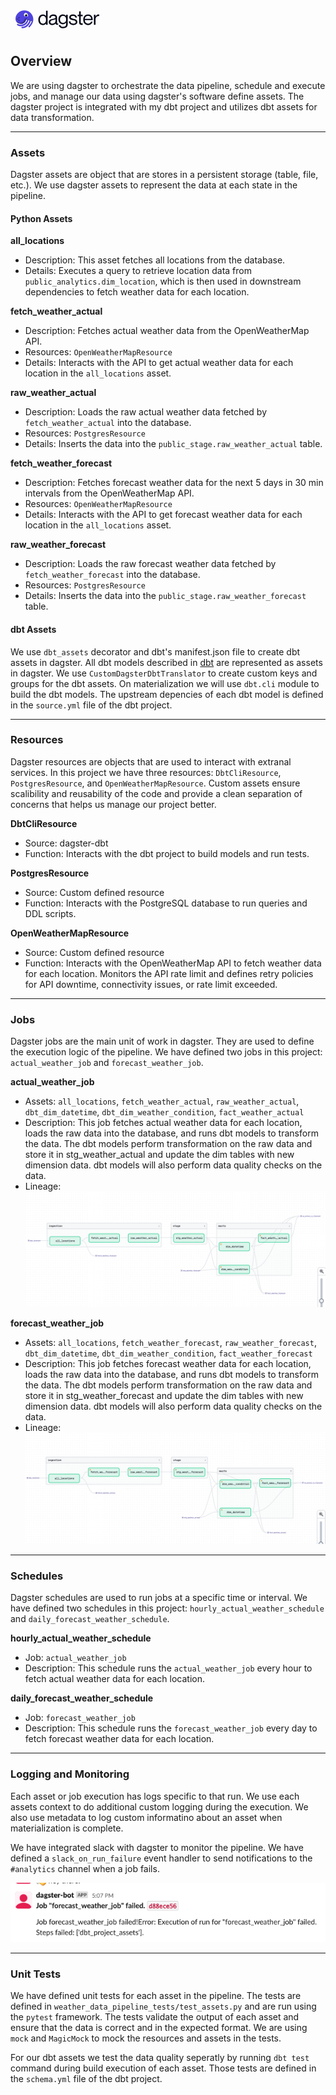 <div>
  <svg width="150" height="45" viewBox="0 0 1120 320" fill="none" xmlns="http://www.w3.org/2000/svg">
    <path d="M424.576 57.2793H443.327V225.001H424.576V210.208H424.106C417.07 219.357 405.816 228.272 386.579 228.272C356.556 228.272 332.631 204.581 332.631 165.175C332.631 125.768 356.556 102.078 386.579 102.078C405.816 102.078 417.07 110.523 424.106 120.846H424.576V57.2793ZM424.576 165.175C424.576 137.031 410.739 118.498 388.457 118.498C363.827 118.498 351.391 141.719 351.391 165.175C351.391 188.631 363.827 211.852 388.457 211.852C410.739 211.852 424.576 193.318 424.576 165.175Z" fill="#030615"/>
    <path d="M513.36 118.496C490.609 118.496 483.095 125.062 481.929 142.422H463.161C464.335 119.435 478.642 102.076 513.36 102.076C536.112 102.076 556.515 110.991 556.515 139.814V197.988C556.515 207.372 558.192 212.529 570.117 211.121V224.262C566.593 225.566 562.856 226.201 559.098 226.132C547.835 226.132 541.034 223.087 537.755 209.946H537.252C529.747 221.209 516.379 228.245 496.68 228.245C472.52 228.245 457.266 214.408 457.266 194.231C457.266 167.026 477.434 159.991 508.421 154.129C528.598 150.372 537.772 147.789 537.772 135.83C537.755 126.471 532.59 118.496 513.36 118.496ZM537.755 178.775V158.842C534.233 162.355 522.736 165.643 510.081 168.226C486.852 173.148 476.034 179.01 476.034 193.317C476.034 205.057 483.07 211.85 498.559 211.85C520.866 211.85 537.755 201.762 537.755 178.775Z" fill="#030615"/>
    <path d="M664.72 105.364H683.489V218.416C683.489 250.284 663.32 266.502 630.48 266.502C597.64 266.502 578.168 249.143 576.297 228.765H595.116C597.464 240.958 607.318 250.107 629.599 250.107C651.881 250.107 664.779 240.489 664.779 218.24V200.126H664.31C657.274 210.441 646.019 218.886 626.312 218.886C596.76 218.886 572.834 199.892 572.834 160.485C572.834 121.079 596.76 102.076 626.312 102.076C646.019 102.076 657.274 110.991 664.31 120.14H664.779L664.72 105.364ZM664.72 160.485C664.72 132.333 650.883 118.496 628.602 118.496C603.972 118.496 591.543 137.029 591.543 160.485C591.543 183.941 603.972 202.466 628.602 202.466C650.917 202.466 664.72 188.629 664.72 160.485V160.485Z" fill="#030615"/>
    <path d="M798.806 192.151C798.806 213.955 778.872 228.27 751.659 228.27C715.071 228.27 698.181 210.911 697.007 185.115H715.775C716.941 198.483 721.645 211.85 751.659 211.85C772.062 211.85 780.038 201.292 780.038 193.317C780.038 175.966 764.322 175.027 747.206 170.8C728.908 166.347 701.695 164.234 701.695 136.09C701.695 117.322 718.349 102.076 746.502 102.076C776.289 102.076 792.239 118.966 794.109 139.604H775.35C773.471 130.463 769.018 118.496 746.502 118.496C729.612 118.496 720.505 125.297 720.505 134.681C720.505 148.753 736.69 149.927 753.345 153.919C774.645 159.076 798.806 162.59 798.806 192.151Z" fill="#030615"/>
    <path d="M862.229 121.784H838.748V193.787C838.748 207.398 846.296 209.721 862.229 208.572V225C857.602 225.968 852.885 226.441 848.157 226.409C832.224 226.409 820.005 220.078 820.005 195.682V121.801H802.395V105.364H820.005V65.4883H838.773V105.364H862.254L862.229 121.784Z" fill="#030615"/>
    <path d="M961.957 188.159H980.725C974.62 210.441 957.504 228.27 927.717 228.27C891.355 228.27 869.308 202.701 869.308 165.173C869.308 125.297 891.824 102.076 926.778 102.076C964.305 102.076 982.604 127.645 982.604 170.096H888.076C888.076 191.682 900.974 211.85 927.012 211.85C950.938 211.85 959.844 196.369 961.957 188.159ZM888.076 153.718H963.836C963.836 134.48 949.294 118.496 926.778 118.496C904.261 118.496 888.076 134.43 888.076 153.718Z" fill="#030615"/>
    <path d="M1060 102.781V121.549H1059.53C1033.53 117.356 1015.44 135.621 1015.44 161.19V225H996.667V105.364H1015.44V129.054H1015.9C1022.24 113.339 1031.84 102.076 1048.98 102.076C1052.66 102.038 1056.35 102.273 1060 102.781V102.781Z" fill="#030615"/>
    <path d="M130.768 257.891C130.771 259.078 131.019 260.252 131.497 261.339C131.974 262.426 132.67 263.403 133.542 264.209C134.413 265.015 135.442 265.632 136.562 266.023C137.683 266.413 138.872 266.568 140.056 266.478C185.038 263.258 227.522 231.425 241.085 181.703C241.798 178.844 243.944 177.41 246.802 177.41C248.267 177.469 249.651 178.103 250.652 179.175C251.653 180.247 252.191 181.671 252.15 183.137C252.15 194.224 237.9 223.198 217.521 240.012C216.482 240.886 215.654 241.983 215.098 243.222C214.543 244.46 214.273 245.808 214.31 247.165C214.331 248.269 214.569 249.357 215.011 250.369C215.454 251.38 216.091 252.294 216.887 253.058C217.683 253.822 218.622 254.422 219.65 254.822C220.678 255.223 221.775 255.417 222.878 255.392C224.663 255.392 227.522 254.319 231.093 251.098C245.344 238.217 272.504 202.09 272.504 162.382C272.504 104.166 227.497 54 164.684 54C108.637 54 60.084 99.7881 60.084 152.729C60.084 187.783 87.9316 214.25 124.698 214.25C152.907 214.25 178.969 194.224 186.111 166.676C186.823 163.816 188.961 162.382 191.819 162.382C193.286 162.441 194.669 163.075 195.672 164.147C196.674 165.219 197.215 166.642 197.176 168.11C197.176 180.63 173.612 224.296 125.771 224.296C114.346 224.296 100.07 221.076 90.0692 215.348C88.7304 214.699 87.2721 214.334 85.7856 214.275C84.6474 214.231 83.5124 214.424 82.4521 214.84C81.3918 215.256 80.4291 215.887 79.6244 216.694C78.8198 217.501 78.1906 218.465 77.7766 219.526C77.3625 220.588 77.1725 221.724 77.2184 222.862C77.2646 224.321 77.6823 225.744 78.4319 226.995C79.1816 228.247 80.2383 229.287 81.502 230.016C94.7133 237.563 110.423 241.463 126.484 241.463C166.47 241.463 202.885 214.275 213.598 174.215C214.31 171.355 216.456 169.921 219.307 169.921C220.773 169.98 222.157 170.614 223.159 171.686C224.162 172.758 224.702 174.181 224.663 175.649C224.663 192.102 195.391 245.044 138.983 249.337C136.8 249.499 134.755 250.462 133.238 252.041C131.722 253.62 130.842 255.703 130.768 257.891V257.891Z" fill="#4F43DD"/>
    <path d="M186.664 120.897C194.363 120.84 201.921 122.968 208.459 127.036C209.12 123.418 209.484 119.752 209.549 116.075C209.549 99.0932 196.606 83.8809 180.846 83.8809C168.591 83.8809 160.929 94.0364 160.929 106.582C160.87 113.359 163.251 119.932 167.635 125.099C173.575 122.265 180.084 120.828 186.664 120.897V120.897Z" fill="white"/>
    <path d="M223.59 182.417C225.778 174.937 226.742 169.746 226.742 166.374C226.675 164.919 226.051 163.544 225 162.536C223.948 161.527 222.549 160.962 221.092 160.957C219.735 160.982 218.425 161.461 217.371 162.316C216.317 163.172 215.579 164.355 215.274 165.678C214.679 168.136 213.405 174.794 212.147 179.021C212.667 177.438 213.142 175.831 213.573 174.199C214.285 171.331 216.431 169.905 219.281 169.905C220.747 169.962 222.131 170.594 223.133 171.665C224.136 172.735 224.676 174.158 224.638 175.624C224.571 177.93 224.201 180.216 223.54 182.425L223.59 182.417Z" fill="#352D8E"/>
    <path d="M253.936 174.599C253.867 173.145 253.244 171.773 252.194 170.765C251.145 169.758 249.749 169.191 248.294 169.182C246.938 169.209 245.63 169.688 244.578 170.543C243.526 171.399 242.789 172.581 242.485 173.903C241.881 176.419 240.582 183.178 239.308 187.396H239.366C239.987 185.518 240.565 183.614 241.043 181.677C241.755 178.809 243.901 177.383 246.76 177.383C248.225 177.44 249.608 178.073 250.609 179.143C251.61 180.214 252.149 181.637 252.108 183.103C252.067 184.883 251.823 186.653 251.379 188.377C253.156 182.138 253.936 177.626 253.936 174.599Z" fill="#352D8E"/>
    <path d="M186.664 120.896C190.49 120.888 194.3 121.398 197.989 122.413C199.926 119.771 200.894 116.542 200.73 113.269C200.566 109.997 199.28 106.88 197.089 104.445C194.897 102.01 191.934 100.404 188.698 99.8977C185.462 99.3916 182.15 100.016 179.32 101.666L185.188 111.327L174.199 106.572C172.71 108.975 171.964 111.764 172.053 114.59C172.143 117.415 173.064 120.151 174.702 122.455C178.602 121.404 182.625 120.879 186.664 120.896V120.896Z" fill="#030615"/>
    <path d="M101.997 183.069C106.627 183.069 110.38 179.314 110.38 174.683C110.38 170.051 106.627 166.297 101.997 166.297C97.3674 166.297 93.6143 170.051 93.6143 174.683C93.6143 179.314 97.3674 183.069 101.997 183.069Z" fill="#352D8E"/>
    <path d="M101.997 149.526C106.627 149.526 110.38 145.772 110.38 141.14C110.38 136.508 106.627 132.754 101.997 132.754C97.3674 132.754 93.6143 136.508 93.6143 141.14C93.6143 145.772 97.3674 149.526 101.997 149.526Z" fill="#352D8E"/>
    <path d="M85.2324 166.298C89.8621 166.298 93.6152 162.543 93.6152 157.911C93.6152 153.28 89.8621 149.525 85.2324 149.525C80.6027 149.525 76.8496 153.28 76.8496 157.911C76.8496 162.543 80.6027 166.298 85.2324 166.298Z" fill="#352D8E"/>
    <path d="M122.955 214.233H124.631C152.839 214.233 178.901 194.207 186.044 166.658C186.756 163.799 188.894 162.365 191.752 162.365C193.218 162.424 194.602 163.058 195.605 164.13C196.607 165.202 197.147 166.625 197.109 168.092C196.981 171.02 196.319 173.899 195.156 176.588C195.358 176.275 195.535 175.947 195.684 175.606C197.805 170.756 198.901 165.52 198.903 160.226C198.903 152 193.186 146.632 184.979 146.632C170.67 146.632 167.803 159.128 161.767 172.487C155.505 186.357 144.004 201.36 114.999 201.36C84.8634 201.36 53.8973 180.252 61.4502 137.332C61.5424 136.796 61.6179 136.318 61.6766 135.873C60.5699 141.418 60.0083 147.058 60 152.712C60.0838 187.263 87.068 213.428 122.955 214.233Z" fill="#352D8E"/>
  </svg>
</div>

## Overview
We are using dagster to orchestrate the data pipeline, schedule and execute jobs, and manage our data using dagster's software define assets. The dagster project is integrated with my dbt project and utilizes dbt assets for data transformation. 

---
### Assets
Dagster assets are object that are stores in a persistent storage (table, file, etc.). We use dagster assets to represent the data at each state in the pipeline. 

#### Python Assets
**all_locations**
  - Description: This asset fetches all locations from the database.
  - Details: Executes a query to retrieve location data from `public_analytics.dim_location`, which is then used in downstream dependencies to fetch weather data for each location.

**fetch_weather_actual**
  - Description: Fetches actual weather data from the OpenWeatherMap API.
  - Resources: `OpenWeatherMapResource`
  - Details: Interacts with the API to get actual weather data for each location in the `all_locations` asset.

**raw_weather_actual**
  - Description: Loads the raw actual weather data fetched by `fetch_weather_actual` into the database.
  - Resources: `PostgresResource`
  - Details: Inserts the data into the `public_stage.raw_weather_actual` table.

**fetch_weather_forecast**
  - Description: Fetches forecast weather data for the next 5 days in 30 min intervals from the OpenWeatherMap API.
  - Resources: `OpenWeatherMapResource`
  - Details: Interacts with the API to get forecast weather data for each location in the `all_locations` asset.
  
**raw_weather_forecast**
  - Description: Loads the raw forecast weather data fetched by `fetch_weather_forecast` into the database.
  - Resources: `PostgresResource`
  - Details: Inserts the data into the `public_stage.raw_weather_forecast` table.


#### dbt Assets
We use `dbt_assets` decorator and dbt's manifest.json file to create dbt assets in dagster. All dbt models described in [dbt](dbt.md) are represented as assets in dagster. 
We use `CustomDagsterDbtTranslator` to create custom keys and groups for the dbt assets. On materialization we will use `dbt.cli` module to build the dbt models. The upstream depencies of each dbt model is defined in the `source.yml` file of the dbt project.

---
### Resources
Dagster resources are objects that are used to interact with extranal services. In this project we have three resources: `DbtCliResource`, `PostgresResource`, and `OpenWeatherMapResource`. Custom assets ensure scalibility and reusability of the code and provide a clean separation of concerns that helps us manage our project better.

**DbtCliResource**
  - Source: dagster-dbt
  - Function: Interacts with the dbt project to build models and run tests.

**PostgresResource**
  - Source: Custom defined resource
  - Function: Interacts with the PostgreSQL database to run queries and DDL scripts.

**OpenWeatherMapResource**
  - Source: Custom defined resource
  - Function: Interacts with the OpenWeatherMap API to fetch weather data for each location. Monitors the API rate limit and defines retry policies for API downtime, connectivity issues, or rate limit exceeded.

---
### Jobs
Dagster jobs are the main unit of work in dagster. They are used to define the execution logic of the pipeline. We have defined two jobs in this project: `actual_weather_job` and `forecast_weather_job`.

**actual_weather_job**
  - Assets: `all_locations`, `fetch_weather_actual`, `raw_weather_actual`, `dbt_dim_datetime`, `dbt_dim_weather_condition`, `fact_weather_actual`
  - Description:
This job fetches actual weather data for each location, loads the raw data into the database, and runs dbt models to transform the data. The dbt models perform transformation on the raw data and store it in stg_weather_actual and update the dim tables with new dimension data. dbt models will also perform data quality checks on the data.
  - Lineage:
  ![actual_weather_job](./actual_weather_job.png)


**forecast_weather_job**
  - Assets: `all_locations`, `fetch_weather_forecast`, `raw_weather_forecast`, `dbt_dim_datetime`, `dbt_dim_weather_condition`, `fact_weather_forecast`
  - Description:
This job fetches forecast weather data for each location, loads the raw data into the database, and runs dbt models to transform the data. The dbt models perform transformation on the raw data and store it in stg_weather_forecast and update the dim tables with new dimension data. dbt models will also perform data quality checks on the data.
  - Lineage:
  ![forecast_weather_job](./forecast_weather_job.png)
---
### Schedules
Dagster schedules are used to run jobs at a specific time or interval. We have defined two schedules in this project: `hourly_actual_weather_schedule` and `daily_forecast_weather_schedule`.

**hourly_actual_weather_schedule**
  - Job: `actual_weather_job`
  - Description:
This schedule runs the `actual_weather_job` every hour to fetch actual weather data for each location.

**daily_forecast_weather_schedule**
  - Job: `forecast_weather_job`
  - Description:
This schedule runs the `forecast_weather_job` every day to fetch forecast weather data for each location.


---
### Logging and Monitoring
Each asset or job execution has logs specific to that run. We use each assets context to do additional custom logging during the execution. We also use metadata to log custom informatino about an asset when materialization is complete.

We have integrated slack with dagster to monitor the pipeline. We have defined a `slack_on_run_failure` event handler to send notifications to the `#analytics` channel when a job fails.

![slack_alert](./slack_alert.png)


---
### Unit Tests
We have defined unit tests for each asset in the pipeline. The tests are defined in `weather_data_pipeline_tests/test_assets.py` and are run using the `pytest` framework. The tests validate the output of each asset and ensure that the data is correct and in the expected format. We are using `mock` and `MagicMock` to mock the resources and assets in the tests.

For our dbt assets we test the data quality seperatly by running `dbt test` command during build execution of each asset. Those tests are defined in the `schema.yml` file of the dbt project.
